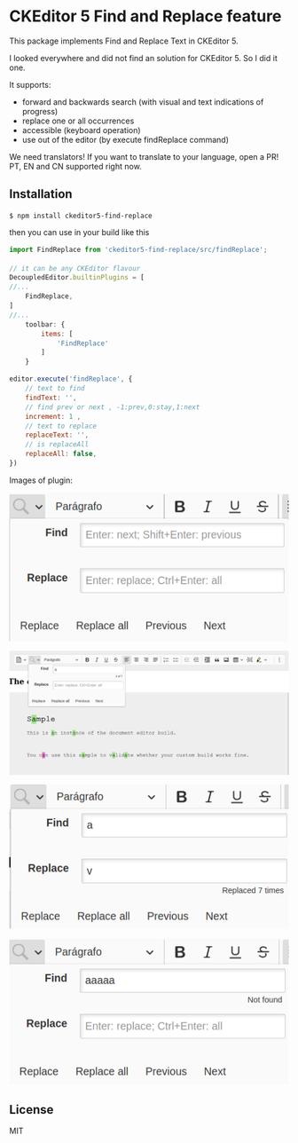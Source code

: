 CKEditor 5 Find and Replace feature
============================

This package implements Find and Replace Text in CKEditor 5.

I looked everywhere and did not find an solution for CKEditor 5. So I did it one.

It supports:
- forward and backwards search (with visual and text indications of progress)
- replace one or all occurrences
- accessible (keyboard operation)
- use out of the editor (by execute findReplace command)

We need translators! If you want to translate to your language, open a PR!
PT, EN and CN supported right now.

## Installation
```shell script
$ npm install ckeditor5-find-replace
```

then you can use in your build like this

```javascript
import FindReplace from 'ckeditor5-find-replace/src/findReplace';

// it can be any CKEditor flavour
DecoupledEditor.builtinPlugins = [
//...
	FindReplace,
]
//...
	toolbar: {
		items: [
			'FindReplace'
        ]
    }
```

```javascript
editor.execute('findReplace', {
    // text to find
    findText: '',
    // find prev or next , -1:prev,0:stay,1:next
    increment: 1 ,
    // text to replace
    replaceText: '',
    // is replaceAll
    replaceAll: false,
})
```


Images of plugin:

![Plugin](docs/plugin.png)

![Search in action](docs/search.png)

![replace](docs/replace-all.png)

![Not found](docs/not-found.png)

## License

MIT
